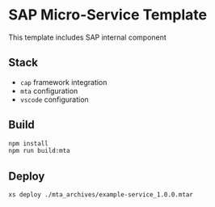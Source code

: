 # SAP Micro-Service Template

This template includes SAP internal component

## Stack

* `cap` framework integration
* `mta` configuration
* `vscode` configuration

## Build

```bash
npm install
npm run build:mta
```

## Deploy

```bash
xs deploy ./mta_archives/example-service_1.0.0.mtar
```